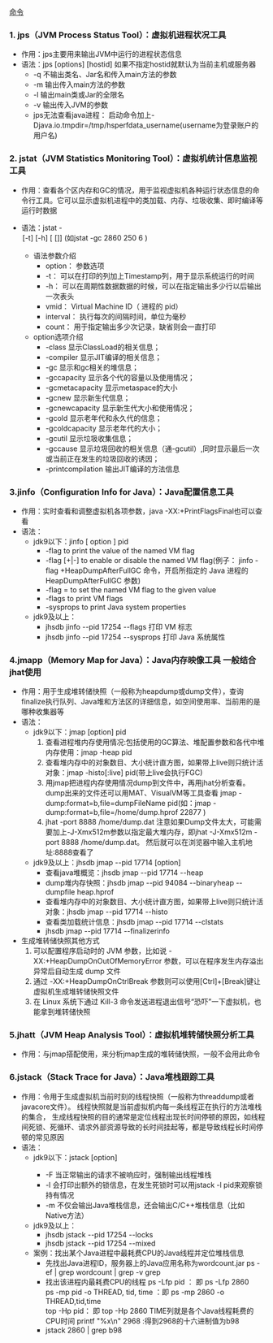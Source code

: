 [命令](https://www.javaweb.shop/article/262.html)
### 1. jps（JVM Process Status Tool）：虚拟机进程状况工具
- 作用：jps主要用来输出JVM中运行的进程状态信息
- 语法：jps [options] [hostid]  如果不指定hostid就默认为当前主机或服务器
    - -q 不输出类名、Jar名和传入main方法的参数
    - -m 输出传入main方法的参数
    - -l 输出main类或Jar的全限名
    - -v 输出传入JVM的参数
    - jps无法查看java进程： 启动命令加上-Djava.io.tmpdir=/tmp/hsperfdata_username(username为登录账户的用户名)
  
### 2. jstat（JVM Statistics Monitoring Tool）：虚拟机统计信息监视工具
- 作用：查看各个区内存和GC的情况，用于监视虚拟机各种运行状态信息的命令行工具。它可以显示虚拟机进程中的类加载、内存、垃圾收集、即时编译等运行时数据
- 语法：jstat -<option> [-t] [-h<lines>] <vmid> [<interval> [<count>]]  (如jstat -gc 2860 250 6  )

  - 语法参数介绍
     - option： 参数选项
     - -t： 可以在打印的列加上Timestamp列，用于显示系统运行的时间
     - -h： 可以在周期性数据数据的时候，可以在指定输出多少行以后输出一次表头
     - vmid： Virtual Machine ID（ 进程的 pid）
     - interval： 执行每次的间隔时间，单位为毫秒
     - count： 用于指定输出多少次记录，缺省则会一直打印
  - option选项介绍
    - -class 显示ClassLoad的相关信息；
    - -compiler 显示JIT编译的相关信息；
    - -gc 显示和gc相关的堆信息；
    - -gccapacity 显示各个代的容量以及使用情况；
    - -gcmetacapacity 显示metaspace的大小
    - -gcnew 显示新生代信息；
    - -gcnewcapacity 显示新生代大小和使用情况；
    - -gcold 显示老年代和永久代的信息；
    - -gcoldcapacity 显示老年代的大小；
    - -gcutil 显示垃圾收集信息；
    - -gccause 显示垃圾回收的相关信息（通-gcutil）,同时显示最后一次或当前正在发生的垃圾回收的诱因；
    - -printcompilation 输出JIT编译的方法信息

### 3.jinfo（Configuration Info for Java）：Java配置信息工具
- 作用：实时查看和调整虚拟机各项参数，java -XX:+PrintFlagsFinal也可以查看
- 语法：
  - jdk9以下：jinfo [ option ] pid
      - -flag <name>         to print the value of the named VM flag
      - -flag [+|-]<name>    to enable or disable the named VM flag(例子： jinfo -flag +HeapDumpAfterFullGC 命令，开启所指定的 Java 进程的 HeapDumpAfterFullGC 参数)
      - -flag <name>=<value> to set the named VM flag to the given value
      - -flags               to print VM flags
      - -sysprops            to print Java system properties
  - jdk9及以上：
    - jhsdb jinfo --pid 17254 --flags   打印 VM 标志
    - jhsdb jinfo --pid 17254 --sysprops  打印 Java 系统属性
    
### 4.jmapp（Memory Map for Java）：Java内存映像工具 一般结合jhat使用
- 作用：用于生成堆转储快照（一般称为heapdump或dump文件），查询finalize执行队列、Java堆和方法区的详细信息，如空间使用率、当前用的是哪种收集器等
- 语法：
  - jdk9以下：jmap [option] pid
      1. 查看进程堆内存使用情况:包括使用的GC算法、堆配置参数和各代中堆内存使用：jmap -heap pid
      2. 查看堆内存中的对象数目、大小统计直方图，如果带上live则只统计活对象：jmap -histo[:live] pid(带上live会执行FGC)
      3. 用jmap把进程内存使用情况dump到文件中，再用jhat分析查看。dump出来的文件还可以用MAT、VisualVM等工具查看
         jmap -dump:format=b,file=dumpFileName pid(如：jmap -dump:format=b,file=/home/dump.hprof 22877  )
      4. jhat -port 8888 /home/dump.dat
         注意如果Dump文件太大，可能需要加上-J-Xmx512m参数以指定最大堆内存，即jhat -J-Xmx512m -port 8888 /home/dump.dat。
         然后就可以在浏览器中输入主机地址:8888查看了
  - jdk9及以上：jhsdb jmap --pid 17714 [option]
    - 查看java堆概览：jhsdb jmap --pid 17714 --heap
    - dump堆内存快照：jhsdb jmap --pid 94084 --binaryheap --dumpfile heap.hprof
    - 查看堆内存中的对象数目、大小统计直方图，如果带上live则只统计活对象：jhsdb jmap --pid 17714 --histo
    - 查看类加载统计信息：jhsdb jmap --pid 17714 --clstats               
    - jhsdb jmap --pid 17714 --finalizerinfo         
- 生成堆转储快照其他方式
     1. 可以配置程序启动时的 JVM 参数，比如说 -XX:+HeapDumpOnOutOfMemoryError 参数，可以在程序发生内存溢出异常后自动生成 dump 文件
     2. 通过 -XX:+HeapDumpOnCtrlBreak 参数则可以使用[Ctrl]+[Break]键让虚拟机生成堆转储快照文件
     3. 在 Linux 系统下通过 Kill-3 命令发送进程退出信号“恐吓”一下虚拟机，也能拿到堆转储快照

### 5.jhatt（JVM Heap Analysis Tool）：虚拟机堆转储快照分析工具
- 作用：与jmap搭配使用，来分析jmap生成的堆转储快照，一般不会用此命令

### 6.jstack（Stack Trace for Java）：Java堆栈跟踪工具
- 作用：令用于生成虚拟机当前时刻的线程快照（一般称为threaddump或者javacore文件）。
        线程快照就是当前虚拟机内每一条线程正在执行的方法堆栈的集合，
        生成线程快照的目的通常是定位线程出现长时间停顿的原因，如线程间死锁、死循环、请求外部资源导致的长时间挂起等，都是导致线程长时间停顿的常见原因
- 语法：
  - jdk9以下：jstack [option] <pid>
     - -F 当正常输出的请求不被响应时，强制输出线程堆栈
     - -l 会打印出额外的锁信息，在发生死锁时可以用jstack -l pid来观察锁持有情况
     - -m 不仅会输出Java堆栈信息，还会输出C/C++堆栈信息（比如Native方法）
  - jdk9及以上：
    - jhsdb jstack --pid 17254 --locks   
    - jhsdb jstack --pid 17254 --mixed  
  - 案例：找出某个Java进程中最耗费CPU的Java线程并定位堆栈信息
    - 先找出Java进程ID，服务器上的Java应用名称为wordcount.jar
              ps -ef | grep wordcount | grep -v grep  
    - 找出该进程内最耗费CPU的线程
              ps -Lfp pid ： 即 ps -Lfp 2860  
              ps -mp pid -o THREAD, tid, time ：即 ps -mp 2860 -o THREAD,tid,time  
              top -Hp pid： 即 top -Hp 2860
              TIME列就是各个Java线程耗费的CPU时间
              printf "%x\n" 2968 :得到2968的十六进制值为b98
    - jstack 2860 | grep b98